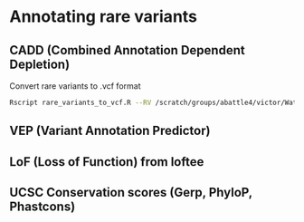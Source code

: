 # Annotating rare variants

## CADD (Combined Annotation Dependent Depletion)


Convert rare variants to .vcf format
```bash
Rscript rare_variants_to_vcf.R --RV /scratch/groups/abattle4/victor/WatershedAFR/data/rare_variants_gnomad/gene-AFR-rv.txt
```


## VEP (Variant Annotation Predictor)

## LoF (Loss of Function) from loftee

## UCSC Conservation scores (Gerp, PhyloP, Phastcons)